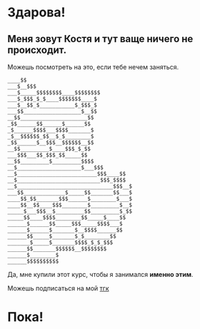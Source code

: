 # Здарова!


## Меня зовут Костя и тут ваще ничего не происходит. 


Можешь посмотреть на это, если тебе нечем заняться. 


```
____$$ 
___$__$$$ 
___$_____$$$$$$$$____$$$$$$$$ 
___$_$$$_$_$____$$$$$$$____$ 
___$__$$_$___________$_$$$_$ 
___$$__________________$__$$ 
__$$_____________________$$ 
_$$______$$______$______$$ 
_$______$$$$___$$$$_______$ 
_$__$$$$$$_$$__$_$________$ 
_$$______$__$$$__$$$$$$__$$ 
__$$_________$____$$$_$_$$ 
___$$$___$$_$$$_$$_____$$ 
__$$_________$_________$$$$ 
__$____________________$___$$$ 
__$_________________________$$$____$$ 
__$__________________________$$$_$$$$ 
__$______________________________$$$__$ 
___$$_____________$_____$$_______$$___$ 
____$$_$$_______$$$______$________$___$ 
____$$__$$____$$$________$_________$__$ 
_____$___$$$__$_________$$_________$_$$ 
_____$$____$$$$________$$_____$____$$ 
______$______$$_____$$$_____$$$$___$ 
______$______$_______$__$$$$______$$ 
______$$_____$_______$_$________$$ 
_______$_____$_______$$$$_$_$_$$$ 
______$$_______$$$$$$__$$$$$$$$ 
______$________$ 
______$$$$$$$$$$
```


Да, мне купили этот курс, чтобы я занимался **именно этим**. 


Можешь подписаться на мой [тгк](https://t.me/syrence999 "Тут 63 человека, включая меня, смотрят на мои недописанные демки") 


# Пока!
